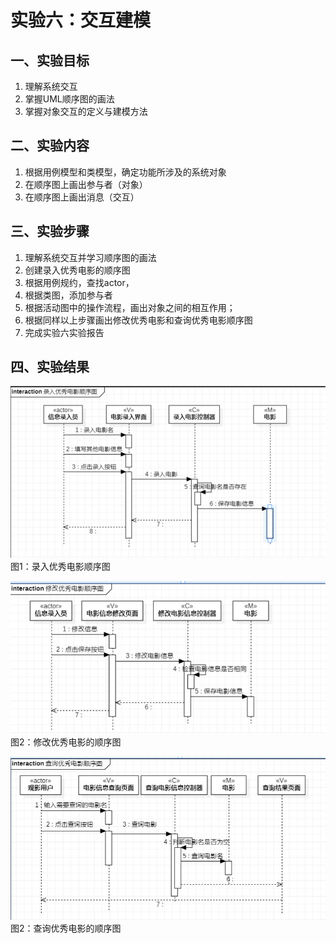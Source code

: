 # 实验六：交互建模

## 一、实验目标

1. 理解系统交互
2. 掌握UML顺序图的画法
3. 掌握对象交互的定义与建模方法

## 二、实验内容

1. 根据用例模型和类模型，确定功能所涉及的系统对象
2. 在顺序图上画出参与者（对象）
3. 在顺序图上画出消息（交互）

## 三、实验步骤

1. 理解系统交互并学习顺序图的画法
2. 创建录入优秀电影的顺序图
3. 根据用例规约，查找actor，
4. 根据类图，添加参与者
5. 根据活动图中的操作流程，画出对象之间的相互作用；
6. 根据同样以上步骤画出修改优秀电影和查询优秀电影顺序图
7. 完成实验六实验报告

## 四、实验结果

![录入优秀电影顺序图](./lab6_1.jpg)  
图1：录入优秀电影顺序图

![修改优秀电影的顺序图](./lab6_2.jpg)  
图2：修改优秀电影的顺序图

![查询优秀电影的顺序图](./lab6_3.jpg)  
图2：查询优秀电影的顺序图
